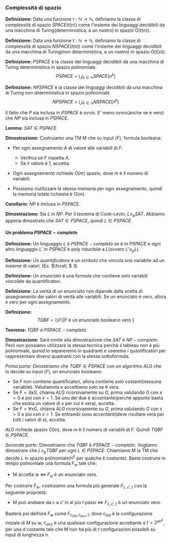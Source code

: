 ### Complessità di spazio
**Definizione:**
Data una funzione $t : \mathbb{N} \rightarrow \mathbb{N}$, definiamo la classe di complessità di spazio $SPACE(t(n))$ come l'insieme dei linguaggi decidibili da una macchina di Turing(deterministica, a un nastro) in spazio $O(t(n))$.

**Definizione:**
Data una funzione $t : \mathbb{N} \rightarrow \mathbb{N}$, definiamo la classe di complessità di spazio $NSPACE(t(n))$ come l'insieme dei linguaggi decidibili da una macchina di Turing(non deterministica, a un nastro) in spazio $O(t(n))$.

**Definizione:**
$PSPACE$ è la classe dei linguaggi decidibili da una macchina di Turing deterministica in spazio polinomiale.
$$PSPACE = \bigcup_{k \in \mathbb{N}} SPACE(n^k)$$

**Definizione:**
$NPSPACE$ è la classe dei linguaggi decidibili da una macchina di Turing non deterministica in spazio polinomiale.
$$NPSPACE = \bigcup_{k \in \mathbb{N}} NSPACE(n^k)$$

Il fatto che $P$ sia inclusa in $PSPACE$ è ovvio. 
E' meno ovvio(anche se è vero) che $NP$ sia inclusa in $PSPACE$.

**Lemma:**
$SAT \in PSPACE$

**Dimostrazione:**
Costruiamo una TM M che su input $\langle F \rangle$, formula booleana:
- Per ogni assegnamento $A$ di valore alle variabili di $F$:
    - Verifica se $F$ rispetta $A$.
    - Se il valore è 1, accetta.

- Ogni assegnamento richiede $O(m)$ spazio, dove $m$ è il numero di variabili.
- Possiamo riutilizzare la stessa memoria per ogni assegnamento, quindi la memoria totale richiesta è $O(m)$.

**Corollario:**
$NP$ è inclusa in $PSPACE$.

**Dimostrazione:**
Sia $L$ in $NP$. Per il teorema di Cook-Levin, $L \leq_p SAT$. Abbiamo appena dimostrato che $SAT \in PSPACE$, quindi $L \in PSPACE$.

#### Un problema $PSPACE-completo$
**Definizione:**
Un linguaggio $L$ è $PSPACE-completo$ se è in $PSPACE$ e ogni altro linguaggio $L'$ in $PSPACE$ è poly riducibile a $L$(ovvero $L' \leq_p L$).

**Definizione:**
Un *quantificatore* è un simbolo che vincola una variabile ad un insieme di valori. (Es. $\forall, $ $\exists$)

**Definizione:**
Un *enunciato* è una formula che contiene solo variabili vincolate da quantificatori.

**Definizione:**
La verità di un enunciato non dipende dalla scelta di assegnamento dei valori di verità alle variabili. Se un enunciato è vero, allora è vero per ogni assegnamento.

**Definizione:**
$$TQBF = \{ \langle F \rangle | F \text{ è un enunciato booleano vero }\}$$

**Teorema:**
$TQBF$ è $PSPACE-completo$.

**Dimostrazione:**
Sarà simile alla dimostrazione che $SAT$ è $NP-completo$. Però non possiamo utilizzare la stessa tecnica perchè il tableau non è più polinomiale, quinid lo separeremo in quadranti e useremo i quantificatori per rappresentare diversi quadranti con la stessa sottoformula.

*Prima parte:*
Dimostriamo che $TQBF \in PSPACE$ con un algoritmo $ALG$ che lo decide su input $\langle F \rangle$, un enunciato booleano:
- Se $F$ non contiene quantificatori, allora contiene solo costanti(nessuna variabile). Valutiamola e accettiamo solo se è vera.
- Se $F = \exists x G$, chiama $ALG$ ricorsivamente su $G$, prima valutando $G$ con $x = 0$ e poi con $x = 1$. Se uno dei due è accentante(perchè appunto basta che esista un valore di x per cui è vera), accetta.
- Se $F = \forall x G$, chiama $ALG$ ricorsivamente su $G$, prima valutando $G$ con $x = 0$ e poi con $x = 1$. Se entrambi sono accentanti(deve risultare vera per tutti i valori di x), accetta.

$ALG$ richiede spazio $O(m)$, dove $m$ è il numero di variabili di $F$. Quindi $TQBF \in PSPACE$.

*Seconda parte:*
Dimostriamo che $TQBF$ è $PSPACE-completo$. Vogliamo dimostrare che $L \leq_p TQBF$ per ogni $L \in PSPACE$.
Chiamiamo M la TM che decide $L$ in spazio polinomiale($n^k$ per qualche $k$ costante). 
Basta costruire in tempo polinomiale una formula $F_w$ tale che:
- M accetta $w$ $\Leftrightarrow$ $F_w$ è un enunciato vero.

Per costruire $F_w$, costruiamo una formula più generale $F_{c, c', t}$ con la seguente proprietà:
- M può andaare da $c$ a $c'$ in al più $t$ passi $\Leftrightarrow$ $F_{c, c', t}$ è un enunciato vero.

Basterà poi deifnire $F_w$  come $F_{c_{init}, c_{acc}, t}$, dove $c_{init}$ è la configurazione iniziale di M su w, $c_{acc}$ è una qualsiasi configurazione accettante e $t = 2^{dn^k}$, per una $d$ costante tale che M non ha più di $t$ configurazioni possibili su input di lunghezza $n$.




